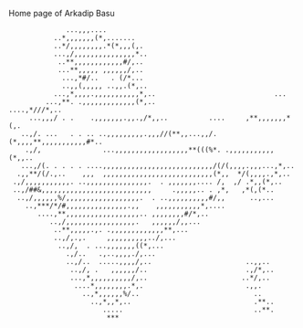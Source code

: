 Home page of Arkadip Basu

                  ...,,,....                                                     
               ..*,,,,,,,(*,.......                                             
               ..*/,,,,,,,,.*(*,,,(,.                                           
               ...,/,,,,,,,,,,,,,,,*..                                          
                ..**,,,,,,,,,,,,#/,..                                           
                ...**,,,,, ,,,,,,/,..                                           
                 ...,*#/..   . (/*...                                           
                 ..,,(,,,,, ..,,.(*,..                                          
               ...,*,,,,.,,,,,,,,,,,*,..                             ...        
             ...,**. .,,,,,,,,,,,,,(*,..                       ....,*///*,..    
         ...,,,/ . .    .,,,,,,,.,,.,/*,,..          ....     ,**,,,,,,,*(,.   
       ..,/. ...   . . .. ..,,,,,,,,,.,,,//(**,,...,,/.(*,,,,**,,,,,,,,,,,#*..  
        .,/,               ...,,,,,,,,,,,,,,,,,,**(((%*. .,,,,,,,,,,, (*,,..    
       ...,/(. . . . . ....,,,,,,,,,,,,,,,,,,,,,,,,,,,/(/(,,,,.,,,...,*,..      
      .,,**/(/.,..    ,,,  ,,,,,,,,,,,,,,,,,,,,,,,,,,,(*,,  */(,,,,.,*,..       
     .,/,,,,,,,,,,,. ..,,,,,,,,,,,,,,,.  . ,,,,,,,.... /,  ,/ .*,,(*,..         
     ..,/##&,,,,,,,,,,,,,,,,,,,,,,,,,,,     .,,,,,.. . ,*,   ,*(,(*..           
      ..,/,,,,,,%/,,,,,,,,,,,,,,,,,,.  . ..,,,,,,,,,,#/,,      ..,...            
        ..,***/*/#,,,,,,,,,,,,,,,.,,    ,,,,,,,,,,,*,....                       
           ....,**,,,,,,,,,,,,,,,,,,.. ,,,,,,,,#/*,..                           
              ..,/,,,,,,,,,,,,,,,,,.   ,,,,,,/,,...                             
               ..**,,,,,.,. .,,,,,,,,,,,,,**,...                                
               ..,/,.,.     ,,,,,,,,,,../,...                                   
                ..,/,  . ...,,,,,,,((*,...                                      
                  .,/..   .,..,,,,./,...                                        
                  ..,/..  .....,,,,/,..                       ..,,..            
                   ..,/, .   ,,,,,,/..                        .,/*,..           
                   ...,*,,,,,,,,,,/,..                       ..*/,..            
                    ....*,,,,,,,,.*,.                         .,,.              
                      ..,*,,,,,,%/..                            ..              
                        ..,*,,*,..                              .**..           
                           .....                                ..**.           
                            ***
